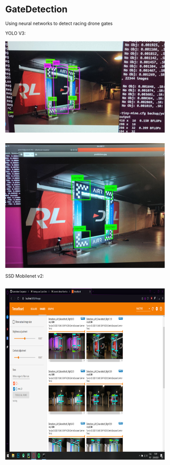 # GateDetection
Using neural networks to detect racing drone gates

YOLO V3:
<br/>
<br/>
![](images/yoloV3_cut.jpg)
<br/>
<br/>

![](images/yoloV3_2_cut.jpg)


SSD Mobilenet v2:
<br/>
<br/>
<p align="center">
  <img width="960" height="540" src="https://github.com/PawelMiera/GateDetection/blob/master/images/ssd.png">
</p>

